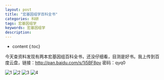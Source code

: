```yaml
---
layout: post
title: "宏基因组学百科全书"
categories: 科研
tags: 宏基因组学 
keywords: 宏基因组学 
description: 
---
```


* content
{:toc}

今天查资料发现有两本宏基因组百科全书，还没仔细看，目测是好书。我上传到百度云盘，链接：http://pan.baidu.com/s/1i5BF8pv 密码：qyq0






![1](http://o7zaxp1i2.bkt.clouddn.com/85d5476804daf660839428111c5c6b7e.png)
![2](http://o7zaxp1i2.bkt.clouddn.com/2016-09-12_193607.png)
![3](http://o7zaxp1i2.bkt.clouddn.com/bdf97b0fc66470a943963eb0ce68e0a1.png)
![4](http://o7zaxp1i2.bkt.clouddn.com/2016-09-12_195629.png)